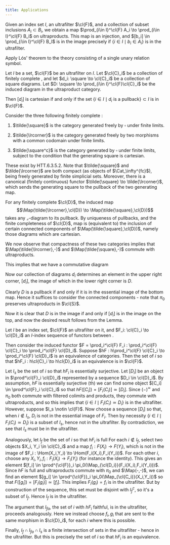 ```yaml
---
title: Applications
---
```

Given an index set $I$, an ultrafilter $\cl{F}$, and a collection of
subset inclusions $A_i \subset B_i$, we obtain a map
$\prod_{i\in I}^\cl{F} A_i \to \prod_{i\in I}^\cl{F} B_i$ on
ultraproducts. This map is an injection, and
$[b_i] \in \prod_{i\in I}^\cl{F} B_I$ is in the image precisely if
$\{i \in I \mid b_i \in A_i\}$ is in the ultrafilter.

Apply Lós' theorem to the theory consisting of a single unary relation
symbol.

Let $I$ be a set, $\cl{F}$ be an ultrafilter on $I$. Let $\cl{C}_i$ be a
collection of finitely complete , and let $d_i: \square \to \cl{C}_i$ be
a collection of square diagrams. Let
$D: \square \to \prod_{i\in I}^\cl{F}\cl{C}_i$ be the induced diagram in
the ultraproduct category.

Then $[d_i]$ is cartesian if and only if the set
$\{i \in I \mid \text{$d_i$ is a pullback}\} \subset I$ is in $\cl{F}$.

Consider the three following finitely complete :

1.  $\tilde{\square}$ is the category generated freely by $\square$
    under finite limits.

2.  $\tilde{\lrcorner}$ is the category generated freely by two
    morphisms with a common codomain under finite limits.

3.  $\tilde{\square^c}$ is the category generated by $\square$ under
    finite limits, subject to the condition that the generating square
    is cartesian.

These exist by HTT.6.3.5.2. Note that $\tilde{\square}$ and
$\tilde{\lrcorner}$ are both compact (as objects of $\Cat_\infty^{fc}$),
being freely generated by finite simplicial sets. Moreover, there is a
canonical (finitely continuous) functor
$\tilde{\square} \to \tilde{\lrcorner}$, which sends the generating
square to the pullback of the two generating map.

For any finitely complete $\cl{D}$, the induced map
$$\Map(\tilde{\lrcorner},\cl{D}) \to \Map(\tilde{\square},\cl{D})$$
takes any $\lrcorner$-diagram to its pullback. By uniqueness of
pullbacks, and the finite completeness of $\cl{D}$, map is (equivalent
to) the inclusion of certain connected components of
$\Map(\tilde{\square},\cl{D})$, namely those diagrams which are
cartesian.

We now observe that compactness of these two categories implies that
$\Map(\tilde{\lrcorner},-)$ and $\Map(\tilde{\square},-)$ commute with
ultraproducts.

This implies that we have a commutative diagram

Now our collection of diagrams $d_i$ determines an element in the upper
right corner, $[d_i]$, the image of which in the lower right corner is
$D$.

Clearly $D$ is a pullback if and only if it is in the essential image of
the bottom map. Hence it suffices to consider the connected components -
note that $\pi_0$ preserves ultraproducts in $\cl{S}$.

Now it is clear that $D$ is in the image if and only if $[d_i]$ is in
the image on the top, and now the desired result follows from the Lemma.

Let $I$ be an index set, $\cl{F}$ an ultrafilter on it, and
$F_i: \cl{C}_i \to \cl{D}_i$ an $I$-index sequence of functors between .

Then consider the induced functor
$F = \prod_i^\cl{F} F_i : \prod_i^\cl{F} \cl{C}_i \to \prod_i^\cl{F} \cl{D}_i$.
Suppose $hF : h\prod_i^\cl{F} \cl{C}_i \to \prod_i^\cl{F} \cl{D}_i$ is
an equivalence of categories. Then the set of $i$ so that
$hF_i : h\cl{C}_i \to h\cl{D}_i$ is an equivalence is in $\cl{F}$.

Let $I_s$ be the set of $i$ so that $hF_i$ is essentially surjective.
Let $[D_i]$ be an object in $\prod^\cl{F}_i \cl{D}_i$ represented by a
sequence $D_i \in \cl{D}_i$. By assumption, $hF$ is essentially
surjective (th) we can find some object
$[C_i] \in \prod^\cl{F}_i \cl{C}_i$ so that
$hF([C_i]) = [F_i(C_i)] \simeq [D_i]$. Since $(-)^\simeq$ and $\pi_0$
both commute with filtered colimits and products, they commute with
ultraproducts, and so this implies that
$\{i \in I \mid F_i(C_i) \simeq D_i\}$ is in the ultrafilter. However,
suppose $I_s \notin \cl{F}$. Now choose a sequence $[D_i]$ so that, when
$i \notin I_s$, $D_i$ is not in the essential image of $F_i$. Then by
necessity $\{i \in I \mid F_i(C_i) \simeq D_i\}$ is a subset of $I_s$,
hence not in the ultrafilter. By contradiction, we see that $I_s$ must
be in the ultrafilter.

Analogously, let $I_f$ be the set of $i$ so that $hF_i$ is full For each
$i \notin I_f$, select two objects $X_i, Y_i \in \cl{C}_i$ and a map
$f_i: F(X_i) \to F(Y_i)$, which is not in the image of
$F_i : \Hom(X_i,Y_i) \to \Hom(F_i(X_i),F_i(Y_i))$. For each other $i$,
choose any $X_i, Y_i, f_i : F_i(X_i) \to F_i(Y_i)$ (for instance the
identity). This gives an element
$[f_i] \in \prod^{\cl{F}}_i \pi_0(\Map_{\cl{D_i}}(F_i(X_i),F_i(Y_i)))$.
Since $hF$ is full and ultraproducts commute with $\pi_0$ and
$\Map(-,-)$, we can find an element
$[g_i] \in \prod^{\cl{F}}_i \pi_0(\Map_{\cl{C_i}}(X_i,Y_i))$ so that
$F([g_i]) = [F_i(g_i)] \simeq [f_i]$. This implies $F_i(g_i) = f_i$ is
in the ultrafilter. But by construction of the sequence, this set must
be disjoint with $I_f^c$, so it's a subset of $I_f$. Hence $I_f$ is in
the ultrafilter.

The argument that $I_{fa}$, the set of $i$ with $hF_i$ faithful, is in
the ultrafilter, proceeds analogously. Here we instead choose $f_i,g_i$
that are sent to the same morphism in $\cl{D}_i$, for each $i$ where
this is possible.

Finally, $I_f \cap I_{fa} \cap I_s$ is a finite intersection of sets in
the ultrafilter - hence in the ultrafilter. But this is precisely the
set of $i$ so that $hF_i$ is an equivalence.
